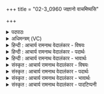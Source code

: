 +++
title = "02-3_0960 जज्ञानो वाचमिष्यसि"

+++
<details><summary>पदपाठः</summary>

जज्ञानः꣢। वा꣡च꣢꣯म्। इ꣣ष्यसि। प꣡व꣢꣯मान। वि꣡ध꣢꣯र्मणि। वि। ध꣣र्मणि। क्र꣡न्द꣢꣯न्। दे꣣वः꣢। न। सू꣡र्यः꣢꣯। ९६०।
</details>

<details><summary>अधिमन्त्रम् (VC)</summary>

- पवमानः सोमः
- कश्यपो मारीचः
- गायत्री
- षड्जः
</details>

<details><summary>हिन्दी : आचार्य रामनाथ वेदालंकार - विषयः</summary>

आगे पुनः परमात्मा का ही विषय है।
</details>

<details><summary>हिन्दी : आचार्य रामनाथ वेदालंकार - पदार्थः</summary>

पदार्थान्वय -  हे (पवमान) पवित्रताप्रदायक, परमकारुणिक परमेश्वर ! (विधर्मणि) ज्ञान, इच्छा, सुख आदि के धारणकर्ता जीवात्मा में (जज्ञानः) प्रकट होते हुए, (क्रन्दन्) उपदेश करते हुए आप (वाचम्) दिव्य सन्देश को (इष्यसि) प्रेरित करते हो और आप (देवः सूर्यः न) प्रकाशक सूर्य के समान हो ॥३॥ यहाँ उपमालङ्कार है ॥३॥
</details>

<details><summary>हिन्दी : आचार्य रामनाथ वेदालंकार - भावार्थः</summary>

भावार्थ -  सबके अन्तरात्मा में पहले ही विद्यमान परमेश्वर प्राणायाम, धारणा, ध्यान आदि साधनों से जब प्रकट कर लिया जाता है, तब वह दिव्य सन्देश को सुनाता हुआ, सूर्य के समान प्रकाश देता हुआ, मार्गदर्शक होता है ॥३॥ षष्ठ अध्याय में प्रथम खण्ड समाप्त ॥
</details>

<details><summary>संस्कृत : आचार्य रामनाथ वेदालंकार - विषयः</summary>

अथ पुनरपि परमात्मविषयमाह।
</details>

<details><summary>संस्कृत : आचार्य रामनाथ वेदालंकार - पदार्थः</summary>

पदार्थान्वय -  हे (पवमान) पवित्रताप्रदायक परमकारुणिक परमेश ! (विधर्मणि२) ज्ञानेच्छासुखादीनां विधारके जीवात्मनि (जज्ञानः) आविर्भवन्, (क्रन्दन्) उपदिशन् त्वम् (वाचम्) दिव्यसन्देशम् (इष्यसि) प्रेरयसि। [इष गतौ, दिवादिः।] किञ्च, त्वम् (देवः सूर्यः न) प्रकाशकः आदित्यः इव असि ॥३॥ अत्रोपमालङ्कारः ॥३॥
</details>

<details><summary>संस्कृत : आचार्य रामनाथ वेदालंकार - भावार्थः</summary>

भावार्थ -  सर्वेषामन्तरात्मा पूर्वमेव विद्यमानः परमेश्वरः प्राणायाम-धारणाध्यानादिभिः साधनैर्यदा प्रकटीक्रियते तदा स दिव्यसन्देशं श्रावयन् सूर्य इव दिव्यं प्रकाशं प्रयच्छन् मार्गदर्शको जायते ॥३॥
</details>

<details><summary>संस्कृत : आचार्य रामनाथ वेदालंकार - पादटिप्पनी</summary>

टिप्पनी -   १. ऋ० ९।६४।९, ‘जज्ञानो’, ‘क्रन्दन्’ इत्यत्र क्रमेण ‘हि॒न्वा॒नो’, ‘अक्रान्’ इति पाठः। २. विर्धमणि विविधे कर्मणि—इति वि०।
</details>